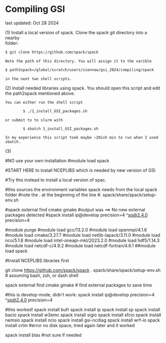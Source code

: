 # Compiling GSI 
last updated: Oct 28 2024

(1) Install a local version of spack. Clone the spack git directory into a nearby  
    folder:
```bash
$ git clone https://github.com/spack/spack
``` 
    Note the path of this directory. You will assign it to the varible 

```bash
$ path2spack=/global/scratch/users/siennaw/gsi_2024/compiling/spack
```

    in the next two shell scripts. 

(2) Install needed libraries using spack. You should open this script and edit
    the path2spack mentioned above. 

    You can either run the shell script 
```bash
        $ ./1_install_GSI_packages.sh 
```
    or submit to to slurm with 
```bash
        $ sbatch 1_install_GSI_packages.sh
```
    In my experience this script took maybe ~20ish min to run when I used sbatch.

(3) 


#NO use your own installation
#module load spack

#START HERE to install NCEPLIBS which is needed by new version of GSI

#Try this instead to install a local version of spac. 




#this sources the environment variables spack needs from the local spack folder 
#note the . at the beginning of the line
#. spack/share/spack/setup-env.sh

#spack external find cmake gmake 
#output was ==> No new external packages detected
#spack install ip@develop precision=4 ^sp@2.4.0 precision=4

#module purge
#module load gcc/13.2.0
#module load openmpi/4.1.6
#module load cmake/3.27.7
#module load netlib-lapack/3.11.0
#module load nco/5.1.6
#module load intel-oneapi-mkl/2023.2.0
#module load hdf5/1.14.3
#module load netcdf-c/4.9.2
#module load netcdf-fortran/4.6.1
##module load spack

#Install NCEPLIBS libraries first


git clone https://github.com/spack/spack
. spack/share/spack/setup-env.sh # assuming bash, zsh, or dash shell

spack external find cmake gmake # find external packages to save time

#this is develop mode, didn't work: spack install ip@develop precision=4 ^sp@2.4.0 precision=4

#this worked!
spack install bufr
spack install ip
spack install sp
spack install bacio
spack install w3emc
spack install sigio
spack install sfcio
spack install nemsio
spack install ncio
spack install gsi-ncdiag
spack install wrf-io
spack install crtm #error no disk space, tried again later and it worked

spack install blas  #not sure if needed


